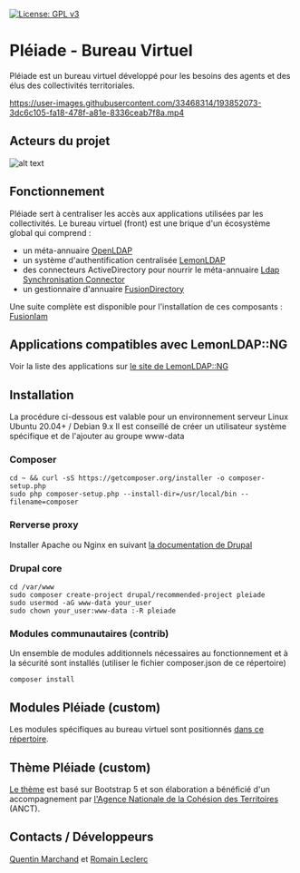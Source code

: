 
[![License: GPL v3](https://img.shields.io/badge/License-GPL%20v3-blue.svg)](http://www.gnu.org/licenses/gpl-3.0)


# Pléiade - Bureau Virtuel

Pléiade est un bureau virtuel développé pour les besoins des agents et des élus des collectivités territoriales.


https://user-images.githubusercontent.com/33468314/193852073-3dc6c105-fa18-478f-a81e-8336ceab7f8a.mp4


## Acteurs du projet

![alt text](banner-partners.png)

## Fonctionnement

Pléiade sert à centraliser les accès aux applications utilisées par les collectivités.
Le bureau virtuel (front) est une brique d'un écosystème global qui comprend :
* un méta-annuaire [OpenLDAP](https://www.openldap.org/)
* un système d'authentification centralisée [LemonLDAP](https://lemonldap-ng.org/)
* des connecteurs ActiveDirectory pour nourrir le méta-annuaire [Ldap Synchronisation Connector](https://lsc-project.org/)
* un gestionnaire d'annuaire [FusionDirectory](https://www.fusiondirectory.org/)

Une suite complète est disponible pour l'installation de ces composants : [FusionIam](https://fusioniam.org/components.html)

## Applications compatibles avec LemonLDAP::NG

Voir la liste des applications sur [le site de LemonLDAP::NG](https://lemonldap-ng.org/documentation/latest/applications.html)

## Installation

La procédure ci-dessous est valable pour un environnement serveur Linux Ubuntu 20.04+ / Debian 9.x
Il est conseillé de créer un utilisateur système spécifique et de l'ajouter au groupe www-data

### Composer

```
cd ~ && curl -sS https://getcomposer.org/installer -o composer-setup.php
sudo php composer-setup.php --install-dir=/usr/local/bin --filename=composer
```

### Rerverse proxy

Installer Apache ou Nginx en suivant [la documentation de Drupal](https://www.drupal.org/forum/support/post-installation/2019-05-16/how-to-configure-drupal8-with-apache-and-nginx-used-as-a)


### Drupal core

```
cd /var/www
sudo composer create-project drupal/recommended-project pleiade
sudo usermod -aG www-data your_user
sudo chown your_user:www-data :-R pleiade
```

### Modules communautaires (contrib)

Un ensemble de modules additionnels nécessaires au fonctionnement et à la sécurité sont installés (utiliser le fichier composer.json de ce répertoire)
```
composer install
```
## Modules Pléiade (custom)

Les modules spécifiques au bureau virtuel sont positionnés [dans ce répertoire](https://github.com/e-Collectivites/pleiade-custom-modules).

## Thème Pléiade (custom)

[Le thème](https://github.com/e-Collectivites/pleiade-custom-theme) est basé sur Bootstrap 5 et son élaboration a bénéficié d'un accompagnement par [l'Agence Nationale de la Cohésion des Territoires](https://agence-cohesion-territoires.gouv.fr/) (ANCT).


## Contacts / Développeurs

[Quentin Marchand](https://github.com/QuentinEcollectivites) et [Romain Leclerc](https://github.com/RomainLLC)
